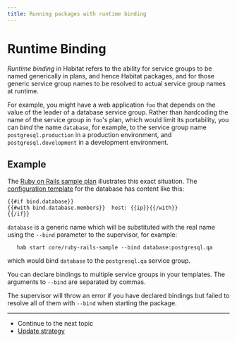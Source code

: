 ```yaml
---
title: Running packages with runtime binding
---
```


# Runtime Binding

*Runtime binding* in Habitat refers to the ability for service groups to be named generically in plans, and hence Habitat packages, and for those generic service group names to be resolved to actual service group names at runtime.

For example, you might have a web application `foo` that depends on the value of the leader of a database service group. Rather than hardcoding the name of the service group in `foo`'s plan, which would limit its portability, you can _bind_ the name `database`, for example, to the service group name `postgresql.production` in a production environment, and `postgresql.development` in a development environment.

## Example

The [Ruby on Rails sample plan](https://github.com/habitat-sh/habitat/tree/master/plans/ruby-rails-sample) illustrates this exact situation. The [configuration template](https://github.com/habitat-sh/habitat/blob/master/plans/ruby-rails-sample/config/database.yml) for the database has content like this:

```
{{#if bind.database}}
{{#with bind.database.members}}  host: {{ip}}{{/with}}
{{/if}}
```

`database` is a generic name which will be substituted with the real name
using the `--bind` parameter to the supervisor, for example:

       hab start core/ruby-rails-sample --bind database:postgresql.qa

which would bind `database` to the `postgresql.qa` service group.

You can declare bindings to multiple service groups in your templates. The arguments to `--bind` are separated by commas.

The supervisor will throw an error if you have declared bindings but failed to resolve all of them with `--bind` when starting the package.

<hr>
<ul class="main-content--link-nav">
  <li>Continue to the next topic</li>
  <li><a href="/docs/run-packages-update-strategy">Update strategy</a></li>
</ul>
